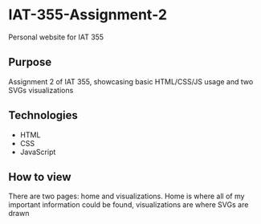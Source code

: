 # IAT-355-Assignment-2

Personal website for IAT 355

## Purpose

Assignment 2 of IAT 355, showcasing basic HTML/CSS/JS usage and two SVGs visualizations

## Technologies

- HTML
- CSS
- JavaScript

## How to view

There are two pages: home and visualizations. Home is where all of my important information could be found, visualizations are where SVGs are drawn
